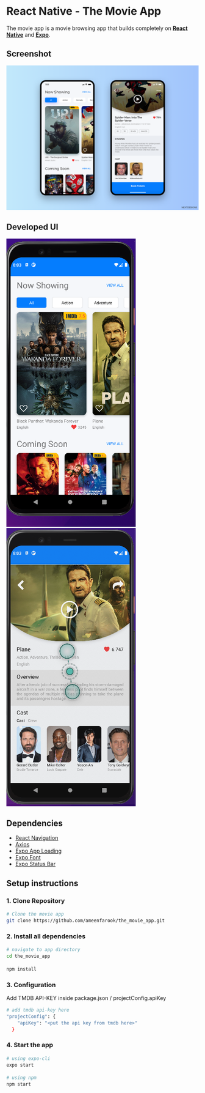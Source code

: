 # React Native - The Movie App

The movie app is a movie browsing app that builds completely on [**React Native**](https://reactnative.dev/) and [**Expo**](https://expo.io).

## Screenshot

![screenshots of the movie app](movie_ui_design.png)

## Developed UI
![Developed UI](Screen%20Shot%202023-02-19%20at%208.03.34%20PM.png)
![Developed UI](Screen%20Shot%202023-02-19%20at%208.03.48%20PM.png)

## Dependencies

- [React Navigation](https://reactnavigation.org/)
- [Axios](https://axios-http.com/)
- [Expo App Loading](https://docs.expo.io/versions/latest/sdk/app-loading/)
- [Expo Font](https://docs.expo.io/versions/latest/sdk/font/)
- [Expo Status Bar](https://docs.expo.io/versions/latest/sdk/status-bar/)

## Setup instructions

### 1. Clone Repository

```sh
# Clone the movie app
git clone https://github.com/ameenfarook/the_movie_app.git
```

### 2. Install all dependencies

```sh
# navigate to app directory
cd the_movie_app

npm install
```

### 3. Configuration

Add TMDB API-KEY inside package.json / projectConfig.apiKey

```sh
# add tmdb api-key here
"projectConfig": {
    "apiKey": "<put the api key from tmdb here>"
  }
```

### 4. Start the app

```sh
# using expo-cli
expo start

# using npm
npm start
```
